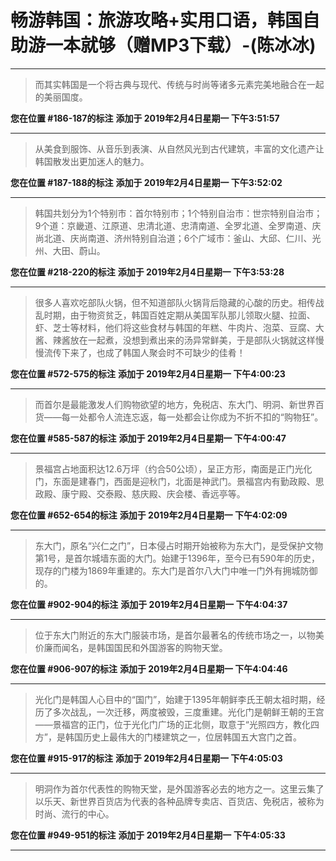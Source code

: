 # 畅游韩国：旅游攻略+实用口语，韩国自助游一本就够（赠MP3下载）-(陈冰冰)

---

> 而其实韩国是一个将古典与现代、传统与时尚等诸多元素完美地融合在一起的美丽国度。

**您在位置 #186-187的标注** **添加于 2019年2月4日星期一 下午3:51:57**

---

> 从美食到服饰、从音乐到表演、从自然风光到古代建筑，丰富的文化遗产让韩国散发出更加迷人的魅力。

**您在位置 #187-188的标注** **添加于 2019年2月4日星期一 下午3:52:02**

---

> 韩国共划分为1个特别市：首尔特别市；1个特别自治市：世宗特别自治市；9个道：京畿道、江原道、忠清北道、忠清南道、全罗北道、全罗南道、庆尚北道、庆尚南道、济州特别自治道；6个广域市：釜山、大邱、仁川、光州、大田、蔚山。

**您在位置 #218-220的标注** **添加于 2019年2月4日星期一 下午3:53:28**

---

> 很多人喜欢吃部队火锅，但不知道部队火锅背后隐藏的心酸的历史。相传战乱时期，由于物资贫乏，韩国百姓定期从美国军队那儿领取火腿、拉面、虾、芝士等材料，他们将这些食材与韩国的年糕、牛肉片、泡菜、豆腐、大酱、辣酱放在一起煮，没想到煮出来的汤异常鲜美，于是部队火锅就这样慢慢流传下来了，也成了韩国人聚会时不可缺少的佳肴！

**您在位置 #572-575的标注** **添加于 2019年2月4日星期一 下午4:00:23**

---

> 而首尔是最能激发人们购物欲望的地方，免税店、东大门、明洞、新世界百货——每一处都令人流连忘返，每一处都会让你成为不折不扣的“购物狂”。

**您在位置 #585-587的标注** **添加于 2019年2月4日星期一 下午4:00:47**

---

> 景福宫占地面积达12.6万坪（约合50公顷），呈正方形，南面是正门光化门，东面是建春门，西面是迎秋门，北面是神武门。景福宫内有勤政殿、思政殿、康宁殿、交泰殿、慈庆殿、庆会楼、香远亭等。

**您在位置 #652-654的标注** **添加于 2019年2月4日星期一 下午4:02:09**

---

> 东大门，原名“兴仁之门”，日本侵占时期开始被称为东大门，是受保护文物第1号，是首尔城墙东面的大门。始建于1396年，至今已有590年的历史，现存的门楼为1869年重建的。东大门是首尔八大门中唯一门外有拥城防御的。

**您在位置 #902-904的标注** **添加于 2019年2月4日星期一 下午4:04:37**

---

> 位于东大门附近的东大门服装市场，是首尔最著名的传统市场之一，以物美价廉而闻名，是韩国国民和外国游客的购物天堂。

**您在位置 #906-907的标注** **添加于 2019年2月4日星期一 下午4:04:46**

---

> 光化门是韩国人心目中的“国门”，始建于1395年朝鲜李氏王朝太祖时期，经历了多次战乱，一次迁移，两度被毁，三度重建。光化门是朝鲜王朝的王宫——景福宫的正门，位于光化门广场的正北侧，取意于“光照四方，教化四方”，是韩国历史上最伟大的门楼建筑之一，位居韩国五大宫门之首。

**您在位置 #915-917的标注** **添加于 2019年2月4日星期一 下午4:05:03**

---

> 明洞作为首尔代表性的购物天堂，是外国游客必去的地方之一。这里云集了以乐天、新世界百货店为代表的各种品牌专卖店、百货店、免税店，被称为时尚、流行的中心。

**您在位置 #949-951的标注** **添加于 2019年2月4日星期一 下午4:05:33**

---

